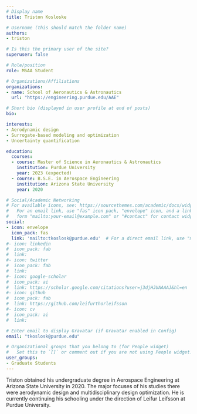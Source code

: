 ```yaml
---
# Display name
title: Triston Kosloske

# Username (this should match the folder name)
authors:
- triston

# Is this the primary user of the site?
superuser: false

# Role/position
role: MSAA Student

# Organizations/Affiliations
organizations:
- name: School of Aeronautics & Astronautics
  url: "https://engineering.purdue.edu/AAE"

# Short bio (displayed in user profile at end of posts)
bio:

interests:
- Aerodynamic design
- Surrogate-based modeling and optimization
- Uncertainty quantification

education:
  courses:
  - course: Master of Science in Aeronautics & Astronautics
    institution: Purdue University
    year: 2023 (expected)
  - course: B.S.E. in Aerospace Engineering
    institution: Arizona State University
    year: 2020

# Social/Academic Networking
# For available icons, see: https://sourcethemes.com/academic/docs/widgets/#icons
#   For an email link, use "fas" icon pack, "envelope" icon, and a link in the
#   form "mailto:your-email@example.com" or "#contact" for contact widget.
social:
- icon: envelope
  icon_pack: fas
  link: 'mailto:tkoslosk@purdue.edu'  # For a direct email link, use "mailto:test@example.org".
#- icon: linkedin
#  icon_pack: fab
#  link:
#- icon: twitter
#  icon_pack: fab
#  link:
#- icon: google-scholar
#  icon_pack: ai
#  link: https://scholar.google.com/citations?user=j3djHJUAAAAJ&hl=en
#- icon: github
#  icon_pack: fab
#  link: https://github.com/leifurthorleifsson
#- icon: cv
#  icon_pack: ai
#  link:

# Enter email to display Gravatar (if Gravatar enabled in Config)
email: "tkoslosk@purdue.edu"

# Organizational groups that you belong to (for People widget)
#   Set this to `[]` or comment out if you are not using People widget.  
user_groups:
- Graduate Students
---
```

Triston obtained his undergraduate degree in Aerospace Engineering at Arizona State University in 2020. The major focuses of his studies there were aerodynamic design and multidisciplinary design optimization. He is currently continuing his schooling under the direction of Leifur Leifsson at Purdue University.
